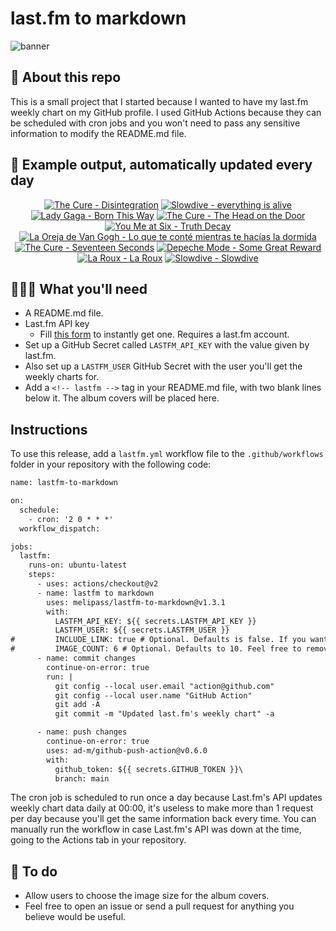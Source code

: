 # last.fm to markdown

![banner](banner.png)

## 🤖 About this repo
This is a small project that I started because I wanted to have my last.fm weekly chart on my GitHub profile. I used GitHub Actions because they can be scheduled with cron jobs and you won't need to pass any sensitive information to modify the README.md file.

## 🎵 Example output, automatically updated every day
<!-- lastfm -->
<p align="center"><a href="https://www.last.fm/music/The+Cure/Disintegration"><img src="https://lastfm.freetls.fastly.net/i/u/64s/83b8ba7098904df8cd2a781da5b4f871.jpg" title="The Cure - Disintegration"></a> <a href="https://www.last.fm/music/Slowdive/everything+is+alive"><img src="https://lastfm.freetls.fastly.net/i/u/64s/4f3dd53076a4760c6394e68a3ebe9683.jpg" title="Slowdive - everything is alive"></a> <a href="https://www.last.fm/music/Lady+Gaga/Born+This+Way"><img src="https://lastfm.freetls.fastly.net/i/u/64s/20b3ead016e298cba4d98c5d2ee8fe0d.jpg" title="Lady Gaga - Born This Way"></a> <a href="https://www.last.fm/music/The+Cure/The+Head+on+the+Door"><img src="https://lastfm.freetls.fastly.net/i/u/64s/c10b05cef98f4fbd9ca34f388fd359af.png" title="The Cure - The Head on the Door"></a> <a href="https://www.last.fm/music/You+Me+at+Six/Truth+Decay"><img src="https://lastfm.freetls.fastly.net/i/u/64s/f8fec07e16c4b7c59c62857bd651cf87.jpg" title="You Me at Six - Truth Decay"></a> <a href="https://www.last.fm/music/La+Oreja+de+Van+Gogh/Lo+que+te+cont%C3%A9+mientras+te+hac%C3%ADas+la+dormida"><img src="https://lastfm.freetls.fastly.net/i/u/64s/22ce7e5e4e774b6ba290d42876327e1a.png" title="La Oreja de Van Gogh - Lo que te conté mientras te hacías la dormida"></a> <a href="https://www.last.fm/music/The+Cure/Seventeen+Seconds"><img src="https://lastfm.freetls.fastly.net/i/u/64s/380e2a05379b90fa8a29a543bfe382b0.png" title="The Cure - Seventeen Seconds"></a> <a href="https://www.last.fm/music/Depeche+Mode/Some+Great+Reward"><img src="https://lastfm.freetls.fastly.net/i/u/64s/b31e0e1c58ac9c1e7b1ae8ecb450a6f9.png" title="Depeche Mode - Some Great Reward"></a> <a href="https://www.last.fm/music/La+Roux/La+Roux"><img src="https://lastfm.freetls.fastly.net/i/u/64s/1f7651f0137440879580990cb31847e7.png" title="La Roux - La Roux"></a> <a href="https://www.last.fm/music/Slowdive/Slowdive"><img src="https://lastfm.freetls.fastly.net/i/u/64s/fdf14b43ab53c9d3895ad1c2d8584730.jpg" title="Slowdive - Slowdive"></a> </p>

          
## 👩🏽‍💻 What you'll need
* A README.md file.
* Last.fm API key
  * Fill [this form](https://www.last.fm/api/account/create) to instantly get one. Requires a last.fm account.
* Set up a GitHub Secret called ```LASTFM_API_KEY``` with the value given by last.fm.
* Also set up a ```LASTFM_USER``` GitHub Secret with the user you'll get the weekly charts for.
* Add a ```<!-- lastfm -->``` tag in your README.md file, with two blank lines below it. The album covers will be placed here.

## Instructions
To use this release, add a ```lastfm.yml``` workflow file to the ```.github/workflows``` folder in your repository with the following code:
```diff
name: lastfm-to-markdown

on:
  schedule:
    - cron: '2 0 * * *'
  workflow_dispatch:

jobs:
  lastfm:
    runs-on: ubuntu-latest
    steps:
      - uses: actions/checkout@v2
      - name: lastfm to markdown
        uses: melipass/lastfm-to-markdown@v1.3.1
        with:
          LASTFM_API_KEY: ${{ secrets.LASTFM_API_KEY }}
          LASTFM_USER: ${{ secrets.LASTFM_USER }}
#         INCLUDE_LINK: true # Optional. Defaults is false. If you want to include the link to the album page, set this to true.
#         IMAGE_COUNT: 6 # Optional. Defaults to 10. Feel free to remove this line if you want.
      - name: commit changes
        continue-on-error: true
        run: |
          git config --local user.email "action@github.com"
          git config --local user.name "GitHub Action"
          git add -A
          git commit -m "Updated last.fm's weekly chart" -a

      - name: push changes
        continue-on-error: true
        uses: ad-m/github-push-action@v0.6.0
        with:
          github_token: ${{ secrets.GITHUB_TOKEN }}\
          branch: main
```
The cron job is scheduled to run once a day because Last.fm's API updates weekly chart data daily at 00:00, it's useless to make more than 1 request per day because you'll get the same information back every time. You can manually run the workflow in case Last.fm's API was down at the time, going to the Actions tab in your repository.

## 🚧 To do
* Allow users to choose the image size for the album covers.
* Feel free to open an issue or send a pull request for anything you believe would be useful.
